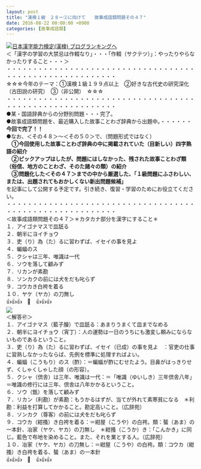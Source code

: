 ```yaml
---
layout: post
title: "漢検１級　２８ー②に向けて　　故事成語類問題その４７"
date: 2016-08-22 00:00:00 +0900
categories: [故事成語類]
---
```


[![](/syuusyuu9701/assets/images/漢検１級-２８ー②に向けて-故事成語類問題その４７-br_c_3028_1.gif)](http://blog.with2.net/link.php?1659096:3028 "日本漢字能力検定(漢検) ブログランキングへ")[日本漢字能力検定(漢検) ブログランキングへ](http://blog.with2.net/link.php?1659096:3028)  
＜「漢字の学習の大禁忌は作輟なり」・・・「作輟（サクテツ）」：やったりやらなかったりすること・・・＞  
・・・・・・・・・・・・・・・・・・・・・・・・・・・・・・・・・・・・・・・・・・・・・・・・・・・・・・・・・  
☆☆☆今年のテーマ：①漢検１級１９９点以上　②好きな古代史の研究深化（古田説の研究）　③（非公開）　☆☆☆　　  
・・・・・・・・・・・・・・・・・・・・・・・・・・・・・・・・・・・・・・・・・・・・・・・・・・・・・・・・・  
●某・国語辞典からの分野別問題・・・完了。  
●故事成語類問題を、最近購入した故事ことわざ辞典から出題中。・・・・・・**今回で完了！！**  
●なお、＜その４８＞～＜その５０＞で、（問題形式ではなく）  
　**①今回使用した故事ことわざ辞典の中に掲載されていた（目新しい）四字熟語の紹介  
　②ピックアップはしたが、問題にはしなかった、残された故事ことわざ類（俗信、地方のことわざ、そのた諸々の類）の紹介  
　③問題化した＜その４７＞までの中から厳選した、「１級問題にふさわしい、または、出題されてもおかしくない新出問題候補」**  
を記事にして公開する予定です。引き続き、復習・学習のためにお役立てください。  
・・・・・・・・・・・・・・・・・・・・・・・・・・・・・・・・・・・・・・・・・・・・・・・・・・・・・・・・・  
＜故事成語類問題その４７＞＊カタカナ部分を漢字にすること＊　  
１．アイゴナマスで皿舐る  
２．朝半にヨイチョウ  
３．吏（り）為（た）るに習わずば、イセイの事を見よ  
４．蝙蝠のス  
５．クシャは三年、唯識は一代  
６．ソウを落して顧みず  
７．リカンが素勘  
８．ソンカクの前には犬をだも叱らず  
９．コウカき白袴を着る  
１０．ヤケ（ヤカ）の刀無し  
👍👍👍　🐒　👍👍👍  
![](/syuusyuu9701/assets/images/漢検１級-２８ー②に向けて-故事成語類問題その４７-91260ed1ee4028be730b47167e936b70.png)  
＜解答㊼＞  
１．アイゴナマス（藍子膾）で皿舐る：あまりうまくて皿までなめる  
２．朝半にヨイチョウ（宵丁）：人の運勢は一日のうちにも激変し頼みにならないものであるということ。  
３．吏（り）為（た）るに習わずば、イセイ（已成）の事を見よ　：官吏の仕事に習熟しなかったならば、先例を標準に処理すればよい。  
４．蝙蝠（こうもり）のス（酢）：＝蝙蝠が酢にむせたよう。目鼻がはっきりせず、くしゃくしゃした顔（の形容）。  
５．クシャ（倶舎）は三年、唯識は一代：＝「唯識（ゆいしき）三年倶舎八年」＝唯識の修行には三年、倶舎は八年かかるということ。  
６．ソウ（甑）を落して顧みず  
７．リカン（利勘）が素勘：もうかるはずが、当てが外れて素寒貧になる　＊利勘：利益を打算してかかること。勘定高いこと。（広辞苑）  
８．ソンカク（尊客）の前には犬をだも叱らず  
９．コウカ（紺搔）き白袴を着る：＝紺屋（こうや）の白袴。類：蜑（あま）の一本針、冶家（ヤケ、ヤカ）の刀無し　＊紺搔（こうか）き：「こんかき」に同じ。藍色で布地を染めること。また、それを業とする人。（広辞苑）  
１０．冶家（ヤケ、ヤカ）の刀無し：＝紺屋（こうや）の白袴。類：コウカ（紺搔）き白袴を着る、蜑（あま）の一本針  
👍👍👍　🐒　👍👍👍  
  
  